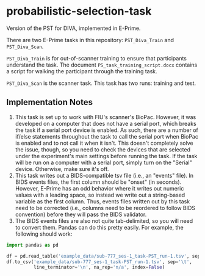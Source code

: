 # probabilistic-selection-task
Version of the PST for DIVA, implemented in E-Prime.

There are two E-Prime tasks in this repository: `PST_Diva_Train` and `PST_Diva_Scan`.

`PST_Diva_Train` is for out-of-scanner training to ensure that participants understand the task.
The document `PS_task_training_script.docx` contains a script for walking the participant through the training task.

`PST_Diva_Scan` is the scanner task.
This task has two runs: training and test.

## Implementation Notes
1. This task is set up to work with FIU's scanner's BioPac.
However, it was developed on a computer that does not have a serial port, which breaks the task if a serial port device is enabled.
As such, there are a number of if/else statements throughout the task to call the serial port when BioPac is enabled and to not call it when it isn't.
This doesn't completely solve the issue, though, so you need to check the devices that are selected under the experiment's main settings before running the task.
If the task will be run on a computer with a serial port, simply turn on the "Serial" device.
Otherwise, make sure it's off.
2. This task writes out a BIDS-compatible tsv file (i.e., an "events" file).
In BIDS events files, the first column should be "onset" (in seconds).
However, E-Prime has an odd behavior where it writes out numeric values with a leading space, so instead we write out a string-based variable as the first column.
Thus, events files written out by this task need to be corrected (i.e., columns need to be reordered to follow BIDS convention) before they will pass the BIDS validator.
3. The BIDS events files are also not quite tab-delimited, so you will need to convert them.
Pandas can do this pretty easily.
For example, the following should work:

```python
import pandas as pd

df = pd.read_table('example_data/sub-777_ses-1_task-PST_run-1.tsv', sep='\s+')
df.to_csv('example_data/sub-777_ses-1_task-PST_run-1.tsv', sep='\t',
          line_terminator='\n', na_rep='n/a', index=False)
```
